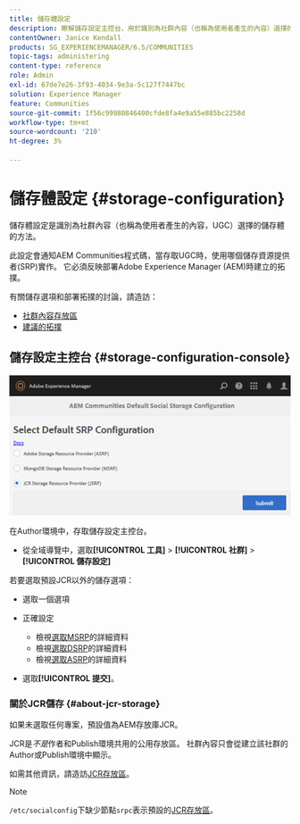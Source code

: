 ```yaml
---
title: 儲存體設定
description: 瞭解儲存設定主控台，用於識別為社群內容（也稱為使用者產生的內容）選擇的儲存空間。
contentOwner: Janice Kendall
products: SG_EXPERIENCEMANAGER/6.5/COMMUNITIES
topic-tags: administering
content-type: reference
role: Admin
exl-id: 67de7e26-3f93-4034-9e3a-5c127f7447bc
solution: Experience Manager
feature: Communities
source-git-commit: 1f56c99980846400cfde8fa4e9a55e885bc2258d
workflow-type: tm+mt
source-wordcount: '210'
ht-degree: 3%

---
```


# 儲存體設定 {#storage-configuration}

儲存體設定是識別為社群內容（也稱為使用者產生的內容，UGC）選擇的儲存體的方法。

此設定會通知AEM Communities程式碼，當存取UGC時，使用哪個儲存資源提供者(SRP)實作。 它必須反映部署Adobe Experience Manager (AEM)時建立的拓撲。

有關儲存選項和部署拓撲的討論，請造訪：

* [社群內容存放區](working-with-srp.md)
* [建議的拓撲](topologies.md)

## 儲存設定主控台 {#storage-configuration-console}

![jsrp-configuration](assets/jsrp-configuration.png)

在Author環境中，存取儲存設定主控台。

* 從全域導覽中，選取&#x200B;**[!UICONTROL 工具]** > **[!UICONTROL 社群]** > **[!UICONTROL 儲存設定]**

若要選取預設JCR以外的儲存選項：

* 選取一個選項
* 正確設定

   * 檢視[選取MSRP](msrp.md#select-msrp)的詳細資料
   * 檢視[選取DSRP](dsrp.md#select-dsrp)的詳細資料
   * 檢視[選取ASRP](asrp.md#select-asrp)的詳細資料

* 選取&#x200B;**[!UICONTROL 提交]**。

### 關於JCR儲存 {#about-jcr-storage}

如果未選取任何專案，預設值為AEM存放庫JCR。

JCR是&#x200B;*不是*&#x200B;作者和Publish環境共用的公用存放區。 社群內容只會從建立該社群的Author或Publish環境中顯示。

如需其他資訊，請造訪[JCR存放區](jsrp.md)。

>[!NOTE]
>
>`/etc/socialconfig`下缺少節點`srpc`表示預設的[JCR存放區](jsrp.md)。
